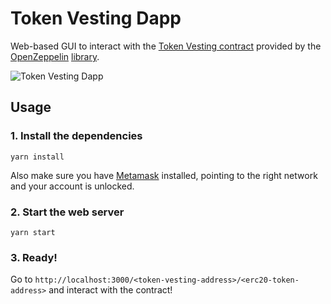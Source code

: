 # Token Vesting Dapp

Web-based GUI to interact with the [Token Vesting contract](https://github.com/OpenZeppelin/zeppelin-solidity/blob/master/contracts/token/TokenVesting.sol) provided by the [OpenZeppelin](https://openzeppelin.org) [library](https://github.com/OpenZeppelin/zeppelin-solidity).

![Token Vesting Dapp](https://github.com/OpenZeppelin/token-vesting-ui/blob/master/example.png)

## Usage

### 1. Install the dependencies

```
yarn install
```

Also make sure you have [Metamask](https://metamask.io/) installed, pointing to the right network and your account is unlocked.

### 2. Start the web server

```
yarn start
```

### 3. Ready!

Go to `http://localhost:3000/<token-vesting-address>/<erc20-token-address>` and interact with the contract!
